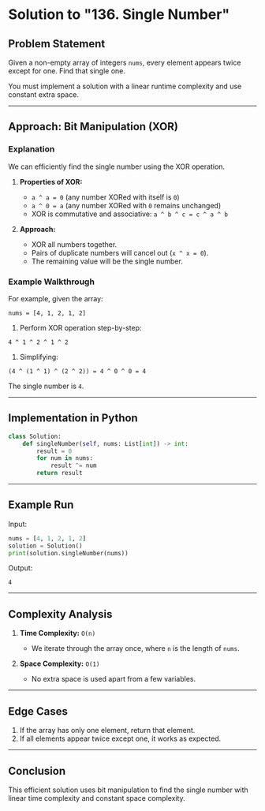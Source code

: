 # Solution to "136. Single Number"

## Problem Statement

Given a non-empty array of integers `nums`, every element appears twice except for one. Find that single one.

You must implement a solution with a linear runtime complexity and use constant extra space.

---

## Approach: Bit Manipulation (XOR)

### Explanation

We can efficiently find the single number using the XOR operation.

1. **Properties of XOR:**
    
    - `a ^ a = 0` (any number XORed with itself is `0`)
    - `a ^ 0 = a` (any number XORed with `0` remains unchanged)
    - XOR is commutative and associative: `a ^ b ^ c = c ^ a ^ b`
2. **Approach:**
    
    - XOR all numbers together.
    - Pairs of duplicate numbers will cancel out (`x ^ x = 0`).
    - The remaining value will be the single number.

### Example Walkthrough

For example, given the array:

```
nums = [4, 1, 2, 1, 2]
```

1. Perform XOR operation step-by-step:

```
4 ^ 1 ^ 2 ^ 1 ^ 2
```

1. Simplifying:

```
(4 ^ (1 ^ 1) ^ (2 ^ 2)) = 4 ^ 0 ^ 0 = 4
```

The single number is `4`.

---

## Implementation in Python

```python
class Solution:
    def singleNumber(self, nums: List[int]) -> int:
        result = 0
        for num in nums:
            result ^= num
        return result
```

---

## Example Run

Input:

```python
nums = [4, 1, 2, 1, 2]
solution = Solution()
print(solution.singleNumber(nums))
```

Output:

```
4
```

---

## Complexity Analysis

1. **Time Complexity:** `O(n)`
    
    - We iterate through the array once, where `n` is the length of `nums`.
2. **Space Complexity:** `O(1)`
    
    - No extra space is used apart from a few variables.

---

## Edge Cases

1. If the array has only one element, return that element.
2. If all elements appear twice except one, it works as expected.

---

## Conclusion

This efficient solution uses bit manipulation to find the single number with linear time complexity and constant space complexity.